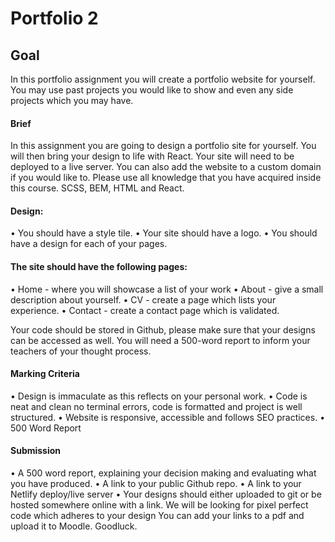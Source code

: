 # Portfolio 2

## Goal
In this portfolio assignment you will create a portfolio website for yourself. You may use past
projects you would like to show and even any side projects which you may have.

#### Brief
In this assignment you are going to design a portfolio site for yourself. You will then bring your
design to life with React. Your site will need to be deployed to a live server. You can also add
the website to a custom domain if you would like to.
Please use all knowledge that you have acquired inside this course. SCSS, BEM, HTML and
React.

#### Design:
• You should have a style tile.
• Your site should have a logo.
• You should have a design for each of your pages.

#### The site should have the following pages:
• Home - where you will showcase a list of your work
• About - give a small description about yourself.
• CV - create a page which lists your experience.
• Contact - create a contact page which is validated.

Your code should be stored in Github, please make sure that your designs can be accessed as
well. You will need a 500-word report to inform your teachers of your thought process.

#### Marking Criteria
• Design is immaculate as this reflects on your personal work.
• Code is neat and clean no terminal errors, code is formatted and project is well
structured.
• Website is responsive, accessible and follows SEO practices.
• 500 Word Report

#### Submission
• A 500 word report, explaining your decision making and evaluating what you have
produced.
• A link to your public Github repo.
• A link to your Netlify deploy/live server
• Your designs should either uploaded to git or be hosted somewhere online with a link.
We will be looking for pixel perfect code which adheres to your design
You can add your links to a pdf and upload it to Moodle. Goodluck.
